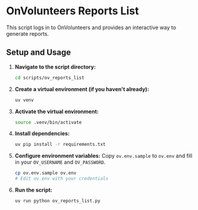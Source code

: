 # OnVolunteers Reports List

This script logs in to OnVolunteers and provides an interactive way to generate reports.

## Setup and Usage

1.  **Navigate to the script directory:**
    ```bash
    cd scripts/ov_reports_list
    ```

2.  **Create a virtual environment (if you haven't already):**
    ```bash
    uv venv
    ```

3.  **Activate the virtual environment:**
    ```bash
    source .venv/bin/activate
    ```

4.  **Install dependencies:**
    ```bash
    uv pip install -r requirements.txt
    ```

5.  **Configure environment variables:**
    Copy `ov.env.sample` to `ov.env` and fill in your `OV_USERNAME` and `OV_PASSWORD`.
    ```bash
    cp ov.env.sample ov.env
    # Edit ov.env with your credentials
    ```

6.  **Run the script:**
    ```bash
    uv run python ov_reports_list.py
    ```
